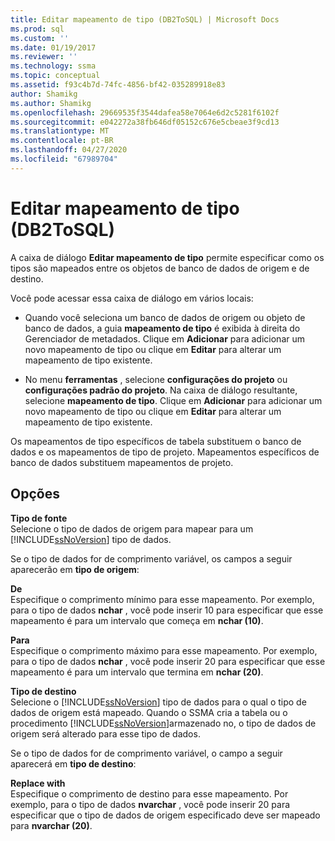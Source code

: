 ```yaml
---
title: Editar mapeamento de tipo (DB2ToSQL) | Microsoft Docs
ms.prod: sql
ms.custom: ''
ms.date: 01/19/2017
ms.reviewer: ''
ms.technology: ssma
ms.topic: conceptual
ms.assetid: f93c4b7d-74fc-4856-bf42-035289918e83
author: Shamikg
ms.author: Shamikg
ms.openlocfilehash: 29669535f3544dafea58e7064e6d2c5281f6102f
ms.sourcegitcommit: e042272a38fb646df05152c676e5cbeae3f9cd13
ms.translationtype: MT
ms.contentlocale: pt-BR
ms.lasthandoff: 04/27/2020
ms.locfileid: "67989704"
---
```

# <a name="edit-type-mapping-db2tosql"></a>Editar mapeamento de tipo (DB2ToSQL)
A caixa de diálogo **Editar mapeamento de tipo** permite especificar como os tipos são mapeados entre os objetos de banco de dados de origem e de destino.  
  
Você pode acessar essa caixa de diálogo em vários locais:  
  
-   Quando você seleciona um banco de dados de origem ou objeto de banco de dados, a guia **mapeamento de tipo** é exibida à direita do Gerenciador de metadados. Clique em **Adicionar** para adicionar um novo mapeamento de tipo ou clique em **Editar** para alterar um mapeamento de tipo existente.  
  
-   No menu **ferramentas** , selecione **configurações do projeto** ou **configurações padrão do projeto**. Na caixa de diálogo resultante, selecione **mapeamento de tipo**. Clique em **Adicionar** para adicionar um novo mapeamento de tipo ou clique em **Editar** para alterar um mapeamento de tipo existente.  
  
Os mapeamentos de tipo específicos de tabela substituem o banco de dados e os mapeamentos de tipo de projeto. Mapeamentos específicos de banco de dados substituem mapeamentos de projeto.  
  
## <a name="options"></a>Opções  
**Tipo de fonte**  
Selecione o tipo de dados de origem para mapear para um [!INCLUDE[ssNoVersion](../../includes/ssnoversion-md.md)] tipo de dados.  
  
Se o tipo de dados for de comprimento variável, os campos a seguir aparecerão em **tipo de origem**:  
  
**De**  
Especifique o comprimento mínimo para esse mapeamento. Por exemplo, para o tipo de dados **nchar** , você pode inserir 10 para especificar que esse mapeamento é para um intervalo que começa em **nchar (10)**.  
  
**Para**  
Especifique o comprimento máximo para esse mapeamento. Por exemplo, para o tipo de dados **nchar** , você pode inserir 20 para especificar que esse mapeamento é para um intervalo que termina em **nchar (20)**.  
  
**Tipo de destino**  
Selecione o [!INCLUDE[ssNoVersion](../../includes/ssnoversion-md.md)] tipo de dados para o qual o tipo de dados de origem está mapeado. Quando o SSMA cria a tabela ou o procedimento [!INCLUDE[ssNoVersion](../../includes/ssnoversion-md.md)]armazenado no, o tipo de dados de origem será alterado para esse tipo de dados.  
  
Se o tipo de dados for de comprimento variável, o campo a seguir aparecerá em **tipo de destino**:  
  
**Replace with**  
Especifique o comprimento de destino para esse mapeamento. Por exemplo, para o tipo de dados **nvarchar** , você pode inserir 20 para especificar que o tipo de dados de origem especificado deve ser mapeado para **nvarchar (20)**.  
  
